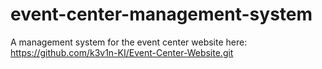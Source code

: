 # event-center-management-system
A management system for the event center website here: https://github.com/k3v1n-KI/Event-Center-Website.git